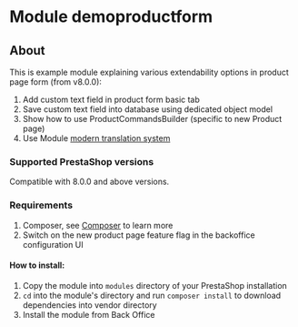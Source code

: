 # Module demoproductform

## About

This is example module explaining various extendability options in product page form (from v8.0.0):
1. Add custom text field in product form basic tab
2. Save custom text field into database using dedicated object model
3. Show how to use ProductCommandsBuilder (specific to new Product page)
4. Use Module [modern translation system](https://devdocs.prestashop.com/8/modules/creation/module-translation/new-system/)

### Supported PrestaShop versions

Compatible with 8.0.0 and above versions.

### Requirements

1. Composer, see [Composer](https://getcomposer.org/) to learn more
2. Switch on the new product page feature flag in the backoffice configuration UI

#### How to install:
1. Copy the module into `modules` directory of your PrestaShop installation
2. `cd` into the module's directory and run `composer install` to download dependencies into vendor directory
3. Install the module from Back Office
